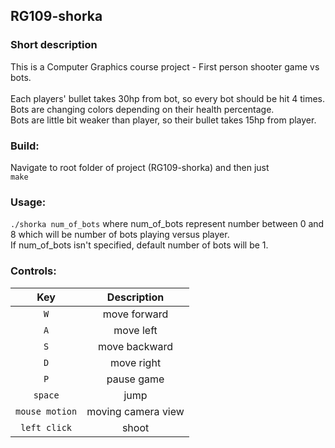 ## RG109-shorka

### Short description
This is a Computer Graphics course project - First person shooter game vs bots.<br /><br />
Each players' bullet takes 30hp from bot, so every bot should be hit 4 times. Bots are changing colors depending on their health percentage.<br />
Bots are little bit weaker than player, so their bullet takes 15hp from player.

### Build:
Navigate to root folder of project (RG109-shorka) and then just <br />
`make` 

### Usage:
`./shorka num_of_bots` 
where num_of_bots represent number between 0 and 8 which will be number of bots playing versus player. <br />
If num_of_bots isn't specified, default number of bots will be 1.

### Controls:
| Key | Description|
| :-------------: | :-----------------: |
| `W` | move forward |
| `A` | move left |
| `S` | move backward |
| `D` | move right |
| `P` | pause game |
| `space` | jump |
| `mouse motion` | moving camera view |
| `left click` | shoot |
